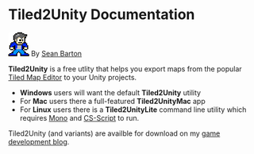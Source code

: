 # Tiled2Unity Documentation

![MegaDad](img/mega-dad-stand.png) By [Sean Barton](http://www.seanba.com)

**Tiled2Unity** is a free utlity that helps you export maps from the popular [Tiled Map Editor](http://www.mapeditor.org) to your Unity projects.

* **Windows** users will want the default **Tiled2Unity** utility
* For **Mac** users there a full-featured **Tiled2UnityMac** app
* For **Linux** users there is a **Tiled2UnityLite** command line utility which requires [Mono](http://www.mono-project.com/download) and [CS-Script](http://www.csscript.net) to run.

Tiled2Unity (and variants) are availble for download on my [game development blog](http://www.seanba.com/tiled2unity).


